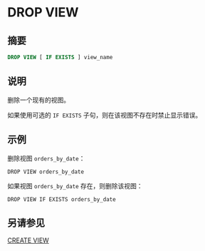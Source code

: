 
# DROP VIEW

## 摘要

``` sql
DROP VIEW [ IF EXISTS ] view_name
```

## 说明

删除一个现有的视图。

如果使用可选的 `IF EXISTS` 子句，则在该视图不存在时禁止显示错误。

## 示例

删除视图 `orders_by_date`：

    DROP VIEW orders_by_date

如果视图 `orders_by_date` 存在，则删除该视图：

    DROP VIEW IF EXISTS orders_by_date

## 另请参见

[CREATE VIEW](./create-view.md)